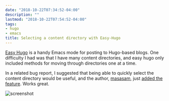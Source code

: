 ```yaml
---
date: "2018-10-22T07:34:52-04:00"
description: ""
lastmod: "2018-10-22T07:54:52-04:00"
tags:
- hugo
- emacs
title: Selecting a content directory with Easy-Hugo
---
```


[Easy Hugo](https://github.com/masasam/emacs-easy-hugo) is a handy Emacs mode for posting to Hugo-based blogs. One difficulty I had was that I have many content directories, and easy hugo only included methods for moving through directories one at a time.

In a related bug report, I suggested that being able to quickly select the content directory would be useful, and the author, [masasam](https://github.com/masasam), just [added the feature](https://github.com/masasam/emacs-easy-hugo/issues/42#issuecomment-431795287). Works great.

![screenshot](/img/2018/2018-10-22_easy-hugo-select-postdir.png)
